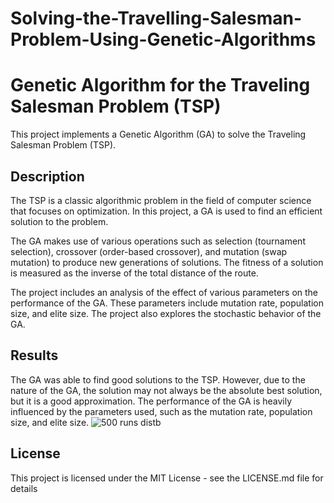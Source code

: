 # Solving-the-Travelling-Salesman-Problem-Using-Genetic-Algorithms
# Genetic Algorithm for the Traveling Salesman Problem (TSP)

This project implements a Genetic Algorithm (GA) to solve the Traveling Salesman Problem (TSP).

## Description

The TSP is a classic algorithmic problem in the field of computer science that focuses on optimization. In this project, a GA is used to find an efficient solution to the problem. 

The GA makes use of various operations such as selection (tournament selection), crossover (order-based crossover), and mutation (swap mutation) to produce new generations of solutions. The fitness of a solution is measured as the inverse of the total distance of the route.

The project includes an analysis of the effect of various parameters on the performance of the GA. These parameters include mutation rate, population size, and elite size. The project also explores the stochastic behavior of the GA.

## Results

The GA was able to find good solutions to the TSP. However, due to the nature of the GA, the solution may not always be the absolute best solution, but it is a good approximation. The performance of the GA is heavily influenced by the parameters used, such as the mutation rate, population size, and elite size.
![500 runs distb](https://github.com/MGB666/Solving-the-Travelling-Salesman-Problem-Using-Genetic-Algorithms/assets/132854665/c2e401ce-d27f-42de-9089-0a19e56d1023)

## License

This project is licensed under the MIT License - see the LICENSE.md file for details
